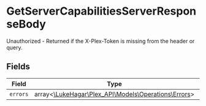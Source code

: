 # GetServerCapabilitiesServerResponseBody

Unauthorized - Returned if the X-Plex-Token is missing from the header or query.


## Fields

| Field                                                                                    | Type                                                                                     | Required                                                                                 | Description                                                                              |
| ---------------------------------------------------------------------------------------- | ---------------------------------------------------------------------------------------- | ---------------------------------------------------------------------------------------- | ---------------------------------------------------------------------------------------- |
| `errors`                                                                                 | array<[\LukeHagar\Plex_API\Models\Operations\Errors](../../Models/Operations/Errors.md)> | :heavy_minus_sign:                                                                       | N/A                                                                                      |